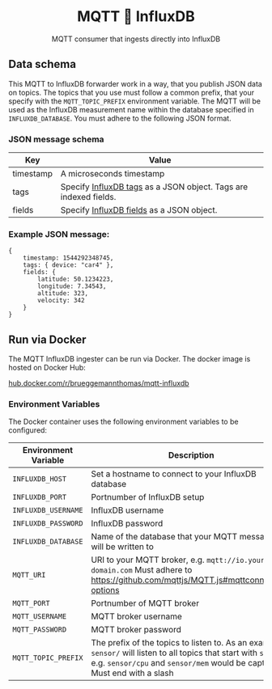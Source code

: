 <h1 align="center">MQTT 🚠 InfluxDB</h1>
<p align="center">MQTT consumer that ingests directly into InfluxDB</p>

## Data schema

This MQTT to InfluxDB forwarder work in a way, that you publish JSON data on topics.
The topics that you use must follow a common prefix, that your specify with the `MQTT_TOPIC_PREFIX` environment variable.
The MQTT will be used as the InfluxDB measurement name within the database specified in `INFLUXDB_DATABASE`.
You must adhere to the following JSON format.

### JSON message schema

| Key       | Value                                                                                                                                           |
| --------- | ----------------------------------------------------------------------------------------------------------------------------------------------- |
| timestamp | A microseconds timestamp                                                                                                                        |
| tags      | Specify <a href="https://docs.influxdata.com/influxdb/v1.7/concepts/glossary/#tag">InfluxDB tags</a> as a JSON object. Tags are indexed fields. |
| fields    | Specify <a href="https://docs.influxdata.com/influxdb/v1.7/concepts/glossary/#field">InfluxDB fields</a> as a JSON object.                      |

### Example JSON message:

```
{
	timestamp: 1544292348745,
	tags: { device: "car4" },
	fields: {
		latitude: 50.1234223,
		longitude: 7.34543,
		altitude: 323,
		velocity: 342
	}
}
```

## Run via Docker

The MQTT InfluxDB ingester can be run via Docker. The docker image is hosted on Docker Hub:

<a target="_blank" href="https://hub.docker.com/r/brueggemannthomas/mqtt-influxdb/">hub.docker.com/r/brueggemannthomas/mqtt-influxdb</a>

### Environment Variables

The Docker container uses the following environment variables to be configured:

| Environment Variable | Description                                                                                                                                                                                      |
| -------------------- | ------------------------------------------------------------------------------------------------------------------------------------------------------------------------------------------------ |
| `INFLUXDB_HOST`      | Set a hostname to connect to your InfluxDB database                                                                                                                                              |
| `INFLUXDB_PORT`      | Portnumber of InfluxDB setup                                                                                                                                                                     |
| `INFLUXDB_USERNAME`  | InfluxDB username                                                                                                                                                                                |
| `INFLUXDB_PASSWORD`  | InfluxDB password                                                                                                                                                                                |
| `INFLUXDB_DATABASE`  | Name of the database that your MQTT messages will be written to                                                                                                                                  |
| `MQTT_URI`           | URI to your MQTT broker, e.g. `mqtt://io.your-domain.com` Must adhere to https://github.com/mqttjs/MQTT.js#mqttconnecturl-options                                                                |
| `MQTT_PORT`          | Portnumber of MQTT broker                                                                                                                                                                        |
| `MQTT_USERNAME`      | MQTT broker username                                                                                                                                                                             |
| `MQTT_PASSWORD`      | MQTT broker password                                                                                                                                                                             |
| `MQTT_TOPIC_PREFIX`  | The prefix of the topics to listen to. As an example, `sensor/` will listen to all topics that start with `sensor/`, e.g. `sensor/cpu` and `sensor/mem` would be captured. Must end with a slash |
